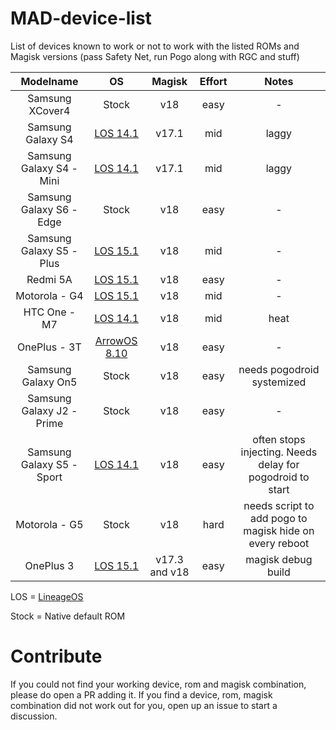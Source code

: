 # MAD-device-list
List of devices known to work or not to work with the listed ROMs and Magisk versions (pass Safety Net, run Pogo along with RGC and stuff)

| Modelname | OS | Magisk | Effort | Notes |
| :---: | :---: | :---: | :---: | :---: |
| Samsung XCover4 | Stock | v18 | easy | - |
| Samsung Galaxy S4 | [LOS 14.1](https://download.lineageos.org/jfltexx) | v17.1 | mid | laggy |
| Samsung Galaxy S4 - Mini | [LOS 14.1](https://forum.xda-developers.com/galaxy-s4-mini/orig-development/rom-cyanogenmod-14-0-s4-mini-3g-lte-t3471761) | v17.1 | mid | laggy |
| Samsung Galaxy S6 - Edge | Stock | v18 | easy | - |
| Samsung Galaxy S5 - Plus | [LOS 15.1](https://download.lineageos.org/kccat6) | v18 | mid | - |
| Redmi 5A | [LOS 15.1](https://forum.xda-developers.com/xiaomi-redmi-5a/development/2018-10-10-lineageos-15-1-t3864961) | v18 | easy | - |
| Motorola - G4 | [LOS 15.1](https://forum.xda-developers.com/moto-g4-plus/development/rom-lineageos-15-1-unofficial-t3768420) | v18 | mid | - |
| HTC One -  M7 | [LOS 14.1](https://forum.xda-developers.com/htc-one/orig-development/rom-lineage-os-14-1-t3531331) | v18 | mid | heat |
| OnePlus - 3T | [ArrowOS 8.10](https://forum.xda-developers.com/oneplus-3/oneplus-3--3t-cross-device-development/official-arrowos-t3822779) | v18 | easy | - |
| Samsung Galaxy On5 | Stock | v18 | easy | needs pogodroid systemized |
| Samsung Galaxy J2 - Prime | Stock | v18 | easy | - |
| Samsung Galaxy S5 - Sport | [LOS 14.1](https://forum.xda-developers.com/sprint-galaxy-s5/development/rom-lineageos-14-1-galaxy-s5-sport-sm-t3727763) | v18 | easy | often stops injecting. Needs delay for pogodroid to start |
| Motorola - G5 | Stock | v18 | hard | needs script to add pogo to magisk hide on every reboot |
| OnePlus 3 | [LOS 15.1](https://forum.xda-developers.com/oneplus-3/oneplus-3--3t-cross-device-development/rom-lineageos-15-1-oneplus-3-3t-t3739169) | v17.3 and v18 | easy | magisk debug build |

LOS = [LineageOS](https://lineageos.org/)

Stock = Native default ROM

# Contribute
If you could not find your working device, rom and magisk combination, please do open a PR adding it.
If you find a device, rom, magisk combination did not work out for you, open up an issue to start a discussion.
